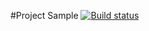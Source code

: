#Project Sample [![Build status](https://ci.appveyor.com/api/projects/status/nka24t5dnkl3iy06?svg=true)](https://ci.appveyor.com/project/KateDenis/1-2-3-api-ci)